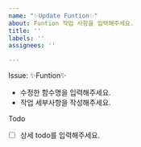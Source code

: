 ```yaml
---
name: "✨Update Funtion✨"
about: Funtion 작업 사항을 입력해주세요.
title: ''
labels: ''
assignees: ''

---
```


Issue: ✨Funtion✨ 
- 수정한 함수명을 입력해주세요.
- 작업 세부사항을 작성해주세요.

Todo
- [ ] 상세 todo를 입력해주세요.
